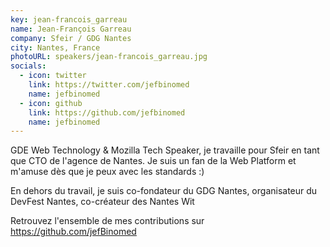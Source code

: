 ```yaml
---
key: jean-francois_garreau
name: Jean-François Garreau
company: Sfeir / GDG Nantes
city: Nantes, France
photoURL: speakers/jean-francois_garreau.jpg
socials:
  - icon: twitter
    link: https://twitter.com/jefbinomed
    name: jefbinomed
  - icon: github
    link: https://github.com/jefbinomed
    name: jefbinomed
---
```


GDE Web Technology & Mozilla Tech Speaker, je travaille pour Sfeir en tant que CTO de l'agence de Nantes. Je suis un fan de la Web Platform et m'amuse dès que je peux avec les standards :)

En dehors du travail, je suis co-fondateur du GDG Nantes, organisateur du DevFest Nantes, co-créateur des Nantes Wit

Retrouvez l'ensemble de mes contributions sur https://github.com/jefBinomed